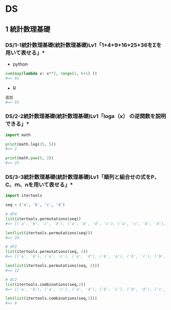 # DS

## 1 統計数理基礎

### DS/1-1統計数理基礎(統計数理基礎)Lv1「1+4+9+16+25+36をΣを用いて表せる」*



- python
```py
sum(map(lambda x: x**2, range(1, 6+1) ))
#=> 91
```

- R
```r
追加
#=> 91
```

### DS/2-2統計数理基礎(統計数理基礎)Lv1「loga（x） の逆関数を説明できる」*

```py
import math

print(math.log(25, 5))
#=> 2

print(math.pow(5, 2))
#=> 25
```

### DS/3-3統計数理基礎(統計数理基礎)Lv1「順列と組合せの式をP、C、ｍ、nを用いて表せる」*

```py
import itertools

seq = ('a', 'b', 'c', 'd')

# 4P4
list(itertools.permutations(seq))
#=> [('a', 'b', 'c', 'd'), ('a', 'b', 'd', 'c'), ('a', 'c', 'b', 'd'), ('a', 'c', 'd', 'b'), ('a', 'd', 'b', 'c'), ('a', 'd', 'c', 'b'), ('b', 'a', 'c', 'd'), ('b', 'a', 'd', 'c'), ('b', 'c', 'a', 'd'), ('b', 'c', 'd', 'a'), ('b', 'd', 'a', 'c'), ('b', 'd', 'c', 'a'), ('c', 'a', 'b', 'd'), ('c', 'a', 'd', 'b'), ('c', 'b', 'a', 'd'), ('c', 'b', 'd', 'a'), ('c', 'd', 'a', 'b'), ('c', 'd', 'b', 'a'), ('d', 'a', 'b', 'c'), ('d', 'a', 'c', 'b'), ('d', 'b', 'a', 'c'), ('d', 'b', 'c', 'a'), ('d', 'c', 'a', 'b'), ('d', 'c', 'b', 'a')]

len(list(itertools.permutations(seq)))
#=> 24

# 4P2
list(itertools.permutations(seq, 2))
#=> [('a', 'b'), ('a', 'c'), ('a', 'd'), ('b', 'a'), ('b', 'c'), ('b', 'd'), ('c', 'a'), ('c', 'b'), ('c', 'd'), ('d', 'a'), ('d', 'b'), ('d', 'c')]

len(list(itertools.permutations(seq, 2)))
#=> 12

# 4C2
list(itertools.combinations(seq,2))
#=> [('a', 'b'), ('a', 'c'), ('a', 'd'), ('b', 'c'), ('b', 'd'), ('c', 'd')]

len(list(itertools.combinations(seq,2)))
#=> 6

```
